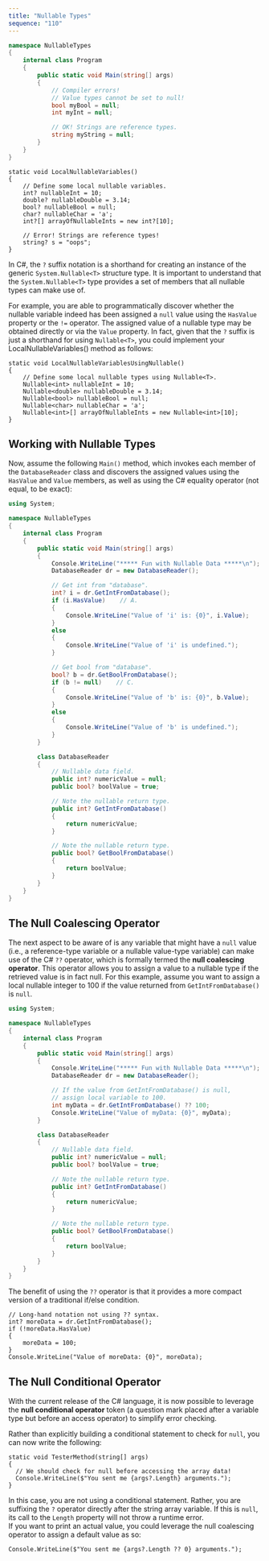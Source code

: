 ```yaml
---
title: "Nullable Types"
sequence: "110"
---
```


```csharp
namespace NullableTypes
{
    internal class Program
    {
        public static void Main(string[] args)
        {
            // Compiler errors!
            // Value types cannot be set to null!
            bool myBool = null;
            int myInt = null;

            // OK! Strings are reference types.
            string myString = null;
        }
    }
}
```

```text
static void LocalNullableVariables()
{
    // Define some local nullable variables.
    int? nullableInt = 10;
    double? nullableDouble = 3.14;
    bool? nullableBool = null;
    char? nullableChar = 'a';
    int?[] arrayOfNullableInts = new int?[10];

    // Error! Strings are reference types!
    string? s = "oops";
}
```

In C#, the `?` suffix notation is a shorthand for
creating an instance of the generic `System.Nullable<T>` structure type.
It is important to understand that the `System.Nullable<T>` type provides a set of members
that all nullable types can make use of.

For example, you are able to programmatically discover whether the nullable variable indeed has been
assigned a `null` value using the `HasValue` property or the `!=` operator.
The assigned value of a nullable type may be obtained directly or via the `Value` property.
In fact, given that the `?` suffix is just a shorthand for using `Nullable<T>`,
you could implement your LocalNullableVariables() method as follows:

```text
static void LocalNullableVariablesUsingNullable()
{
    // Define some local nullable types using Nullable<T>.
    Nullable<int> nullableInt = 10;
    Nullable<double> nullableDouble = 3.14;
    Nullable<bool> nullableBool = null;
    Nullable<char> nullableChar = 'a';
    Nullable<int>[] arrayOfNullableInts = new Nullable<int>[10];
}
```

## Working with Nullable Types

Now, assume the following `Main()` method, which invokes each member of the `DatabaseReader` class
and discovers the assigned values using the `HasValue` and `Value` members, as well as using the C# equality
operator (not equal, to be exact):

```csharp
using System;

namespace NullableTypes
{
    internal class Program
    {
        public static void Main(string[] args)
        {
            Console.WriteLine("***** Fun with Nullable Data *****\n");
            DatabaseReader dr = new DatabaseReader();

            // Get int from "database".
            int? i = dr.GetIntFromDatabase();
            if (i.HasValue)    // A.
            {
                Console.WriteLine("Value of 'i' is: {0}", i.Value);    // B.
            }
            else
            {
                Console.WriteLine("Value of 'i' is undefined.");
            }

            // Get bool from "database".
            bool? b = dr.GetBoolFromDatabase();
            if (b != null)    // C.
            {
                Console.WriteLine("Value of 'b' is: {0}", b.Value);
            }
            else
            {
                Console.WriteLine("Value of 'b' is undefined.");
            }
        }

        class DatabaseReader
        {
            // Nullable data field.
            public int? numericValue = null;
            public bool? boolValue = true;

            // Note the nullable return type.
            public int? GetIntFromDatabase()
            {
                return numericValue;
            }

            // Note the nullable return type.
            public bool? GetBoolFromDatabase()
            {
                return boolValue;
            }
        }
    }
}
```

## The Null Coalescing Operator

The next aspect to be aware of is any variable that might have a `null` value
(i.e., a reference-type variable or a nullable value-type variable) can make use of the C# `??` operator,
which is formally termed the **null coalescing operator**.
This operator allows you to assign a value to a nullable type if the retrieved value is in fact null.
For this example, assume you want to assign a local nullable integer to 100 if the value returned
from `GetIntFromDatabase()` is `null`.

```csharp
using System;

namespace NullableTypes
{
    internal class Program
    {
        public static void Main(string[] args)
        {
            Console.WriteLine("***** Fun with Nullable Data *****\n");
            DatabaseReader dr = new DatabaseReader();

            // If the value from GetIntFromDatabase() is null,
            // assign local variable to 100.
            int myData = dr.GetIntFromDatabase() ?? 100;
            Console.WriteLine("Value of myData: {0}", myData);
        }

        class DatabaseReader
        {
            // Nullable data field.
            public int? numericValue = null;
            public bool? boolValue = true;

            // Note the nullable return type.
            public int? GetIntFromDatabase()
            {
                return numericValue;
            }

            // Note the nullable return type.
            public bool? GetBoolFromDatabase()
            {
                return boolValue;
            }
        }
    }
}
```

The benefit of using the `??` operator is that it provides a more compact version of a traditional if/else condition.

```text
// Long-hand notation not using ?? syntax.
int? moreData = dr.GetIntFromDatabase();
if (!moreData.HasValue)
{
    moreData = 100;
}
Console.WriteLine("Value of moreData: {0}", moreData);
```

## The Null Conditional Operator

With the current release of the C# language, it is now possible to leverage the **null conditional operator** token
(a question mark placed after a variable type but before an access operator) to simplify error checking.

Rather than explicitly building a conditional statement to check for `null`, you can now write the following:

```text
static void TesterMethod(string[] args)
{
  // We should check for null before accessing the array data!
  Console.WriteLine($"You sent me {args?.Length} arguments.");
}
```

In this case, you are not using a conditional statement.
Rather, you are suffixing the `?` operator directly after the string array variable.
If this is `null`, its call to the `Length` property will not throw a runtime error.  
If you want to print an actual value,
you could leverage the null coalescing operator to assign a default value as so:

```text
Console.WriteLine($"You sent me {args?.Length ?? 0} arguments.");
```
